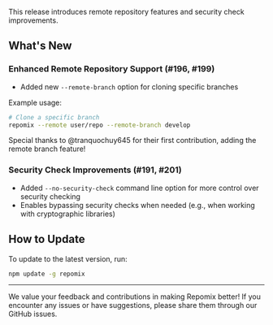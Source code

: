 This release introduces remote repository features and security check improvements.

## What's New

### Enhanced Remote Repository Support (#196, #199)
- Added new `--remote-branch` option for cloning specific branches

Example usage:
```bash
# Clone a specific branch
repomix --remote user/repo --remote-branch develop
```

Special thanks to @tranquochuy645 for their first contribution, adding the remote branch feature!

### Security Check Improvements (#191, #201)
- Added `--no-security-check` command line option for more control over security checking
- Enables bypassing security checks when needed (e.g., when working with cryptographic libraries)

## How to Update

To update to the latest version, run:
```bash
npm update -g repomix
```

---

We value your feedback and contributions in making Repomix better! If you encounter any issues or have suggestions, please share them through our GitHub issues.
